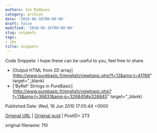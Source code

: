 ```yaml
---
authors: Jon Robbins
category: archive
date: '2010-06-16T00:00:00'
draft: false
modified: '2010-06-16T00:00:00'
slug: snippets
tags:
- jbs
title: snippets
---
```


Code Snippets:
I hope these can be useful to you, feel free to share.

- [Output HTML from 2D array](http://www.purebasic.fr/english/viewtopic.php?f=12&amp;t=41768" target="_blank)</li>
- ['ByRef' Strings in PureBasic](http://www.purebasic.fr/english/viewtopic.php?f=13&amp;t=36831&amp;p=326845#p326845" target="_blank)</li>



Published Date: Wed, 16 Jun 2010 17:05:44 +0000 

[Original URL](http://factorq.net/code/snippets/) | [Original guid](http://factorq.net/) | PostID= 273

 original filename: 110
